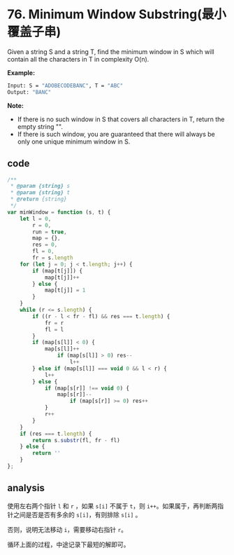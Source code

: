# 76. Minimum Window Substring(最小覆盖子串)

Given a string S and a string T, find the minimum window in S which will contain all the characters in T in complexity O(n).

**Example:**

```bash
Input: S = "ADOBECODEBANC", T = "ABC"
Output: "BANC"
```

**Note:**

- If there is no such window in S that covers all characters in T, return the empty string "".
- If there is such window, you are guaranteed that there will always be only one unique minimum window in S.

## code

```js
/**
 * @param {string} s
 * @param {string} t
 * @return {string}
 */
var minWindow = function (s, t) {
    let l = 0,
        r = 0,
        run = true,
        map = {},
        res = 0,
        fl = 0,
        fr = s.length
    for (let j = 0; j < t.length; j++) {
        if (map[t[j]]) {
            map[t[j]]++
        } else {
            map[t[j]] = 1
        }
    }
    while (r <= s.length) {
        if ((r - l < fr - fl) && res === t.length) {
            fr = r
            fl = l
        }
        if (map[s[l]] < 0) {
            map[s[l]]++
                if (map[s[l]] > 0) res--
                    l++
        } else if (map[s[l]] === void 0 && l < r) {
            l++
        } else {
            if (map[s[r]] !== void 0) {
                map[s[r]]--
                    if (map[s[r]] >= 0) res++
            }
            r++
        }
    }
    if (res === t.length) {
        return s.substr(fl, fr - fl)
    } else {
        return ''
    }
};
```

## analysis

使用左右两个指针 `l` 和 `r` ，如果 `s[i]` 不属于 `t`，则 `i++`。如果属于，再判断两指针之间是否是否有多余的 `s[i]`，有则排除 `s[i]` 。


否则，说明无法移动 `i`，需要移动右指针 `r`。

循环上面的过程，中途记录下最短的解即可。
